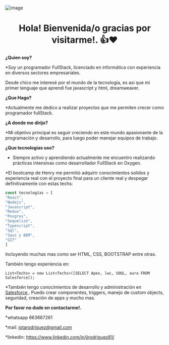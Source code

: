 ![image](https://user-images.githubusercontent.com/65400450/221439537-4e43a51d-453b-48b5-9659-d6ffc6bada4a.png)


<h1 align="center">Hola! Bienvenida/o gracias por visitarme!. 👍❤</h1>

**¿Quien soy?**

*Soy un programador FullStack, licenciado en informática con 
experiencia en diversos sectores empresariales.


Desde chico me interesé por el mundo de la tecnología, es asi que mi primer lenguaje que aprendi fue javascript y html, dreamweaver.

**¿Que Hago?**

*Actualmente me dedico a realizar proyectos que me permiten crecer como programador fullStack.

**¿A donde me dirijo?**

*Mi objetivo principal es seguir creciendo en este mundo apasionante de la programación y desarrollo, para luego poder manejar equipos de trabajo.

**¿Que tecnologias uso?**

* Siempre activo y aprendiendo actualmente me encuentro realizando prácticas intensivas como desarrollador FullStack en Oxygen.

*El bootcamp de Henry me permitió adquirir conocimientos solidos y experiencia real con el proyecto final para un cliente real y despegar definitivamente con estas techs: 

```js
const tecnologías = [
"React",
"Nodejs",
"Javascript",
"Redux",
"Posgres",
"Sequelize",
"Typescript",
"Sql",
"Sass y BEM",
"GIT"
]
```
Incluyendo muchas mas como ser HTML, CSS, BOOTSTRAP entre otras.

También tengo experiencia en:

```Salesforce
List<Techs> = new List<Techs>([SELECT Apex, lwc, SOQL, aura FROM Salesforce]);
```




*También tengo conocimientos de desarrollo y administración en <a href="https://www.salesforce.com/trailblazer/juanjoserodriguez"> Salesforce </a>. Puedo crear componentes, triggers, manejo de custom objects, seguridad, creación de apps y mucho mas. 

**Por favor no dude en contactarme!.**

*whatsapp 663687261

*mail: jotarodriguez@gmail.com

*linkedin: https://www.linkedin.com/in/jjrodriguez81/


